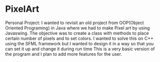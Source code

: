 # PixelArt
Personal Project:
I wanted to revisit an old project from OOP(Object Oriented Programing) in Java where we had to make Pixel art by using Javaswing.
The objective was to create a class with methods to place certain number of pixels and to set colors.
I wanted to solve this on C++ using the SFML framework but I wanted to design it in a way so that you can set it up and change it during run time
This is a very basic version of the program and I plan to add more features for the user.
